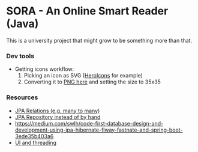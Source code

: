 # SORA - An Online Smart Reader (Java)

This is a university project that might grow to be something more than that.

### Dev tools

- Getting icons workflow:
  1. Picking an icon as SVG ([HeroIcons](https://heroicons.dev/?query=close) for example)
  2. Converting it to [PNG here](https://mybyways.com/blog/convert-svg-to-png-using-your-browser) and setting the size to 35x35

### Resources

- [JPA Relations (e.g. many to many)](https://www.baeldung.com/jpa-many-to-many)
- [JPA Repository instead of by hand](https://www.baeldung.com/spring-data-derived-queries)
- https://medium.com/swlh/code-first-database-design-and-development-using-jpa-hibernate-flway-fastnate-and-spring-boot-3ede35b403a6
- [UI and threading](https://stackoverflow.com/questions/33394058/how-can-i-show-a-loading-gui-in-javafx)
